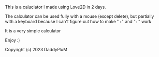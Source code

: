 This is a caluclator I made using Love2D in 2 days.

The calculator can be used fully with a mouse (except delete), but partially with a keyboard because I can't figure out how to make "+" and  "+" work

It is a very simple calculator

Enjoy :)


Copyright (c) 2023 DaddyPluM

